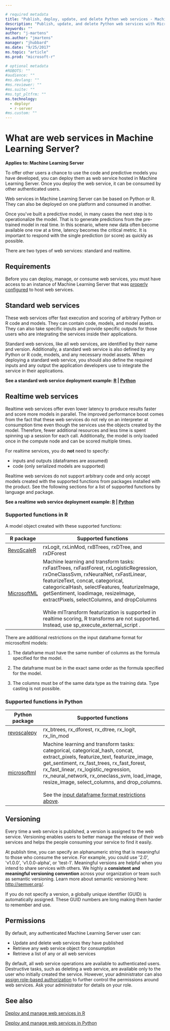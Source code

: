 ```yaml
---

# required metadata
title: "Publish, deploy, update, and delete Python web services - Machine Learning Server | Microsoft Docs"
description: "Publish, update, and delete Python web services with Microsoft R Server"
keywords: ""
author: "j-martens"
ms.author: "jmartens"
manager: "jhubbard"
ms.date: "9/25/2017"
ms.topic: "article"
ms.prod: "microsoft-r"

# optional metadata
#ROBOTS: ""
#audience: ""
#ms.devlang: ""
#ms.reviewer: ""
#ms.suite: ""
#ms.tgt_pltfrm: ""
ms.technology: 
  - deployr
  - r-server
#ms.custom: ""
---
```


# What are web services in Machine Learning Server?

**Applies to: Machine Learning Server**

To offer other users a chance to use the code and predictive models you have developed, you can deploy them as web service hosted in Machine Learning Server. Once you deploy the web service, it can be consumed by other authenticated users.

Web services in Machine Learning Server can be based on Python or R. They can also be deployed on one platform and consumed in another. 

Once you've built a predictive model, in many cases the next step is to operationalize the model. That is to generate predictions from the pre-trained model in real time. In this scenario, where new data often become available one row at a time, latency becomes the critical metric. It is important to respond with the single prediction (or score) as quickly as possible.

There are two types of web services: standard and realtime. 

## Requirements

Before you can deploy, manage, or consume web services, you must have access to an instance of Machine Learning Server that was  [properly configured](../operationalize/configure-start-for-administrators.md#configure-server-for-operationalization) to host web services. 

<a name="standard"></a>

## Standard web services

These web services offer fast execution and scoring of arbitrary Python or R code and models. They can contain code, models, and model assets. They can also take specific inputs and provide specific outputs for those users who are integrating the services inside their applications.

Standard web services, like all web services, are identified by their name and version. Additionally, a standard web service is also defined by any Python or R code, models, and any necessary model assets. When deploying a standard web service, you should also define the required inputs and any output the application developers use to integrate the service in their applications.

**See a standard web service deployment example: [R](../operationalize/quickstart-publish-r-web-service.md)  |  [Python](../operationalize/python/quickstart-deploy-python-web-service.md)**

<a name="realtime"></a>

## Realtime web services

Realtime web services offer even lower latency to produce results faster and score more models in parallel. The improved performance boost comes from the fact that these web services do not rely on an interpreter at consumption time even though the services use the objects created by the model. Therefore, fewer additional resources and less time is spent spinning up a session for each call. Additionally, the model is only loaded once in the compute node and can be scored multiple times.

For realtime services, you do **not** need to specify:
+ inputs and outputs (dataframes are assumed)
+ code (only serialized models are supported)

Realtime web services do not support arbitrary code and only accept models created with the supported functions from packages installed with the product. See the following sections for a list of supported functions by language and package.

**See a realtime web service deployment example: [R](../operationalize/how-to-deploy-web-service-publish-manage-in-r.md#realtime-example)  |  [Python](../operationalize/python/how-to-deploy-manage-web-services.md#realtime-example)**

<a name=r></a>

### Supported functions in R

A model object created with these supported functions:

|R package|Supported functions|
|-------------|--------------------|
|[RevoScaleR](../r-reference/revoscaler/revoscaler.md)|rxLogit, rxLinMod, rxBTrees, rxDTree, and rxDForest| 
|[MicrosoftML](../r-reference/microsoftml/microsoftml-package.md)|Machine learning and transform tasks:<br/>rxFastTrees, rxFastForest, rxLogisticRegression, rxOneClassSvm, rxNeuralNet, rxFastLinear, featurizeText, concat, categorical, categoricalHash, selectFeatures, featurizeImage, getSentiment, loadimage, resizeImage, extractPixels, selectColumns, and dropColumns<br><br>While mlTransform featurization is supported in realtime scoring, R transforms are not supported. Instead, use sp_execute_external_script .|
<a name="inputdf"></a>
There are additional restrictions on the input dataframe format for microsoftml models:

1. The dataframe must have the same number of columns as the formula specified for the model.

1. The dataframe must be in the exact same order as the formula specified for the model.
  
1. The columns must be of the same data type as the training data. Type casting is not possible.

<a name=python></a>

### Supported functions in Python

|Python package|Supported functions|
|-------------|--------------------|
|[revoscalepy](../python-reference/revoscalepy/revoscalepy-package.md)|rx_btrees, rx_dforest, rx_dtree, rx_logit, rx_lin_mod|
|[microsoftml](../python-reference/microsoftml/microsoftml-package.md)|Machine learning and transform tasks:<br/>categorical, categorical_hash, concat, extract_pixels, featurize_text, featurize_image, get_sentiment, rx_fast_trees, rx_fast_forest, rx_fast_linear, rx_logistic_regression, rx_neural_network, rx_oneclass_svm, load_image, resize_image, select_columns, and drop_columns.<br/><br/>See the [input dataframe format restrictions above](#inputdf).|


<a name="versioning"></a>

## Versioning

Every time a web service is published, a version is assigned to the web service. Versioning enables users to better manage the release of their web services and helps the people consuming your service to find it easily. 

At publish time, you can specify an alphanumeric string that is meaningful to those who consume the service. For example, you could use '2.0', 'v1.0.0', 'v1.0.0-alpha', or 'test-1'. Meaningful versions are helpful when you intend to share services with others. We highly a **consistent and meaningful versioning convention** across your organization or team such as semantic versioning. Learn more about semantic versioning here: http://semver.org/.

If you do not specify a version, a globally unique identifier (GUID) is automatically assigned. These GUID numbers are long making them harder to remember and use. 


## Permissions

By default, any authenticated Machine Learning Server user can:
+ Update and delete web services they have published
+ Retrieve any web service object for consumption
+ Retrieve a list of any or all web services

By default, all web service operations are available to authenticated users. Destructive tasks, such as deleting a web service, are available only to the user who initially created the service.  However, your administrator can also [assign role-based authorization](../configure-roles.md) to further control the permissions around web services. Ask your administrator for details on your role.

## See also

[Deploy and manage web services in R](../operationalize/how-to-deploy-web-service-publish-manage-in-r.md)

[Deploy and manage web services in Python](../operationalize/python/how-to-deploy-manage-web-services.md)
